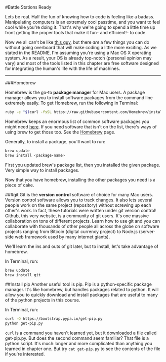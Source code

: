 #Battle Stations Ready

Lets be real.  Half the fun of knowing how to code is feeling like a badass.  Manipulating computers is an extremely cool passtime, and you want to feel cool while you're doing it.  That's why we're going to spend a little time up front getting the proper tools that make it fun- and efficient!- to code.

Now we all can't be like [this guy](http://imgur.com/VQBHLoT), but there *are* a few things you can do without going overboard that will make coding a little more exciting.  As we stated in the README, I'm assuming you're using a Mac OS X operating system.  As a result, your OS is already top-notch (personal opinion may vary) and most of the tools listed in this chapter are free software designed for integrating the human's life with the life of machines.

<hr>

###Homebrew

Homebrew is the go-to **package manager** for Mac users.  A package manager allows you to install software packages from the command line extremely easily.  To get Homebrew, run the following in Terminal:

```bash
ruby -e "$(curl -fsSL https://raw.githubusercontent.com/Homebrew/install/master/install)"
```

Homebrew keeps an enormous list of common software packages you might need [here](https://github.com/Homebrew/homebrew/tree/master/Library/Formula).  If you need software that isn't on the list, there's ways of using brew to get those too.  See the [Homebrew](http://brew.sh/) page.

Generally, to install a package, you'll want to run:
```bash
brew update
brew install <package-name>
```
First you updated brew's package list, then you installed the given package.  Very simple way to install packages.

Now that you have homebrew, installing the other packages you need is a piece of cake.

###git
Git is the **version control** software of choice for many Mac users.  Version control software allows you to track changes.  It also lets several people work on the same project (repository) without screwing up each other's work.  In fact, these tutorials were written under git version control!  Github, this very website, is a community of git users.  It's one massive collaboration on tons of different projects.  Learn how to use git and you can collaborate with thousands of other people all across the globe on software projects ranging from Bitcoin (digital currency project) to Node.js (server-side web framework used by many internet giants).

We'll learn the ins and outs of git later, but to install, let's take advantage of homebrew.

In Terminal, run:
```bash
brew update
brew install git
```

##Install pip
Another useful tool is pip.  Pip is a python-specific package manager. It's like homebrew, but handles packages related to python.  It will allow you to quickly download and install packages that are useful to many of the python projects in this course.

In Terminal, run:
```bash
curl -O https://bootstrap.pypa.io/get-pip.py
python get-pip.py
```

`curl` is a command you haven't learned yet, but it downloaded a file called get-pip.py.  But does the second command seem familiar?  That file is a python script.  It's much longer and more complicated than anything you learned in chapter one.  But try `cat get-pip.py` to see the contents of the file if you're interested.
